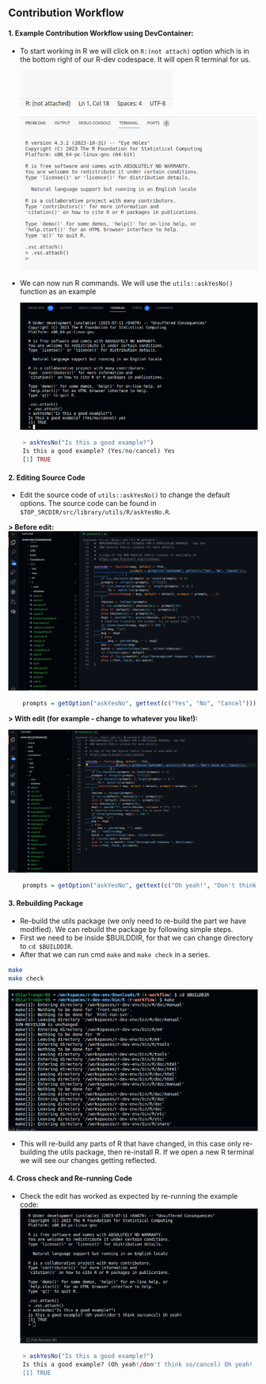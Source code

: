 
## Contribution Workflow

#### 1. Example Contribution Workflow using DevContainer:
-  To start working in R we will click on `R:(not attach)` option which is in the bottom right of our R-dev codespace. It will open R terminal for us.
     
    ![alt text](../assets/rdev11.png)

    ![alt text](../assets/rdev12.png)

-  We can now run R commands. We will use the `utils::askYesNo()` function as an example
    
    ![alt text](../assets/rdev19.png)

```R
    > askYesNo("Is this a good example?")
    Is this a good example? (Yes/no/cancel) Yes
    [1] TRUE 
```

#### 2. Editing Source Code
- Edit the source code of `utils::askYesNo()` to change the default options. The source code can be found in `$TOP_SRCDIR/src/library/utils/R/askYesNo.R`.

**> Before edit:**
![alt text](../assets/rdev20.png)

    
```R title="askYesNo.R" linenums="20"
    prompts = getOption("askYesNo", gettext(c("Yes", "No", "Cancel"))),
```

**> With edit (for example - change to whatever you like!):**

![alt text](../assets/rdev21.png)

```R title="askYesNo.R" linenums="20"
    prompts = getOption("askYesNo", gettext(c("Oh yeah!", "Don't think so", "Cancel"))),
```

#### 3. Rebuilding Package
- Re-build the utils package (we only need to re-build the part we have modified). 
We can rebuild the package by following simple steps.
- First we need to be inside $BUILDDIR, for that we can change directory to `cd $BUILDDIR`.
- After that we can run cmd `make` and `make check` in a series.
```bash
make
make check
```
    
![alt text](../assets/rdev22.png)

- This will re-build any parts of R that have changed, in this case only re-building the utils package, then re-install R. If we open a new R terminal we will see our changes getting reflected.

#### 4. Cross check and Re-running Code 
- Check the edit has worked as expected by re-running the example code:
![alt text](../assets/rdev23.png)

```R
    > askYesNo("Is this a good example?")
    Is this a good example? (Oh yeah!/don't think so/cancel) Oh yeah!
    [1] TRUE
```

